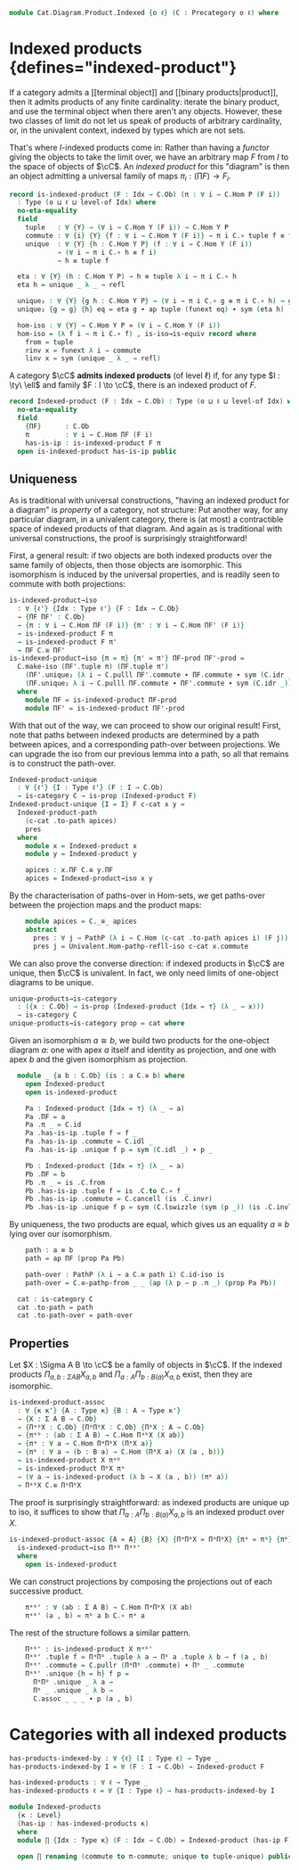 <!--
```agda
open import Cat.Instances.Shape.Terminal
open import Cat.Univalent
open import Cat.Prelude
```
-->

```agda
module Cat.Diagram.Product.Indexed {o ℓ} (C : Precategory o ℓ) where
```

<!--
```agda
import Cat.Reasoning C as C
private variable
  o' ℓ' : Level
  Idx : Type ℓ'
  A B P : C.Ob
```
-->

# Indexed products {defines="indexed-product"}

If a category admits a [[terminal object]] and [[binary
products|product]], then it admits products of any finite cardinality:
iterate the binary product, and use the terminal object when there
aren't any objects. However, these two classes of limit do not let us
speak of products of arbitrary cardinality, or, in the univalent
context, indexed by types which are not sets.

That's where $I$-indexed products come in: Rather than having a
_functor_ giving the objects to take the limit over, we have an
arbitrary map $F$ from $I$ to the space of objects of $\cC$. An _indexed
product_ for this "diagram" is then an object admitting a universal
family of maps $\pi_i : (\prod F) \to F_i$.

```agda
record is-indexed-product (F : Idx → C.Ob) (π : ∀ i → C.Hom P (F i))
  : Type (o ⊔ ℓ ⊔ level-of Idx) where
  no-eta-equality
  field
    tuple   : ∀ {Y} → (∀ i → C.Hom Y (F i)) → C.Hom Y P
    commute : ∀ {i} {Y} {f : ∀ i → C.Hom Y (F i)} → π i C.∘ tuple f ≡ f i
    unique  : ∀ {Y} {h : C.Hom Y P} (f : ∀ i → C.Hom Y (F i))
            → (∀ i → π i C.∘ h ≡ f i)
            → h ≡ tuple f

  eta : ∀ {Y} (h : C.Hom Y P) → h ≡ tuple λ i → π i C.∘ h
  eta h = unique _ λ _ → refl

  unique₂ : ∀ {Y} {g h : C.Hom Y P} → (∀ i → π i C.∘ g ≡ π i C.∘ h) → g ≡ h
  unique₂ {g = g} {h} eq = eta g ∙ ap tuple (funext eq) ∙ sym (eta h)

  hom-iso : ∀ {Y} → C.Hom Y P ≃ (∀ i → C.Hom Y (F i))
  hom-iso = (λ f i → π i C.∘ f) , is-iso→is-equiv record where
    from = tuple
    rinv x = funext λ i → commute
    linv x = sym (unique _ λ _ → refl)
```

A category $\cC$ **admits indexed products** (of level $\ell$) if,
for any type $I : \ty\ \ell$ and family $F : I \to \cC$, there is an
indexed product of $F$.

```agda
record Indexed-product (F : Idx → C.Ob) : Type (o ⊔ ℓ ⊔ level-of Idx) where
  no-eta-equality
  field
    {ΠF}      : C.Ob
    π         : ∀ i → C.Hom ΠF (F i)
    has-is-ip : is-indexed-product F π
  open is-indexed-product has-is-ip public
```

<!--
```agda
module _ {ℓ'} {I : Type ℓ'} (F : I → C .Precategory.Ob) (ip : Indexed-product F) where
  private module ip = Indexed-product ip

  tuple∘ : ∀ {A B} (f : ∀ i → C.Hom B (F i))
          {g : C.Hom A B}
        → ip.tuple f C.∘ g ≡ ip.tuple λ i → f i C.∘ g
  tuple∘ f = ip.unique _ λ i → C.pulll ip.commute

Indexed-product-≃
  : ∀ {ℓ ℓ'} {I : Type ℓ} {J : Type ℓ'} → (e : I ≃ J)
  → {F : I → C.Ob} → Indexed-product (F ⊙ Equiv.from e) → Indexed-product F
Indexed-product-≃ e {F} p = λ where
  .ΠF → p .ΠF
  .π j → C.to (path→iso (ap F (e.η _))) C.∘ p .π (e.to j)
  .has-is-ip .tuple f → p .tuple (f ⊙ e.from)
  .has-is-ip .commute {f = f} →
    C.pullr (p .commute) ∙ from-pathp-to C _ (ap f (e.η _))
  .has-is-ip .unique f comm → p .unique _ λ j →
      ap (C._∘ _) (sym (from-pathp-to C _ (ap (p .π) (e.ε j)))
                  ∙ ap (λ z → C.to (path→iso (ap F z)) C.∘ p .π _) (e.zag j))
    ∙ comm (e.from j)
    where
      open Indexed-product
      open is-indexed-product
      module e = Equiv e

Lift-Indexed-product
  : ∀ {ℓ} ℓ' → {I : Type ℓ} → {F : I → C.Ob}
  → Indexed-product {Idx = Lift ℓ' I} (F ⊙ lower)
  → Indexed-product F
Lift-Indexed-product _ {F = F} ip = mk where
  open Indexed-product
  open is-indexed-product
  module i = Indexed-product ip

  mk : Indexed-product F
  mk .ΠF = i.ΠF
  mk .π i = i.π (lift i)
  mk .has-is-ip .tuple x = i.tuple (λ j → x (j .lower))
  mk .has-is-ip .commute = i.commute
  mk .has-is-ip .unique p q = i.unique _ (λ i → q (i .lower))

is-indexed-product-is-prop
  : ∀ {ℓ'} {Idx : Type ℓ'}
  → {F : Idx → C.Ob} {ΠF : C.Ob} {π : ∀ idx → C.Hom ΠF (F idx)}
  → is-prop (is-indexed-product F π)
is-indexed-product-is-prop {Idx = Idx} {F = F} {ΠF = ΠF} {π = π} P Q = path where
  open is-indexed-product

  p : ∀ {X} → (f : (i : Idx) → C.Hom X (F i)) → P .tuple f ≡ Q .tuple f
  p f = Q .unique f (λ idx → P .commute)

  path : P ≡ Q
  path i .tuple f = p f i
  path i .commute {i = idx} {f = f} =
    is-prop→pathp (λ i → C.Hom-set _ _ (π idx C.∘ p f i) (f idx))
      (P .commute)
      (Q .commute) i
  path i .unique {h = h} f q =
      is-prop→pathp (λ i → C.Hom-set _ _ h (p f i))
        (P .unique f q)
        (Q .unique f q) i

module _ {ℓ'} {Idx : Type ℓ'} {F : Idx → C.Ob} {P P' : Indexed-product F} where
  private
    module P = Indexed-product P
    module P' = Indexed-product P'

  Indexed-product-path
    : (p : P.ΠF ≡ P'.ΠF)
    → (∀ idx → PathP (λ i → C.Hom (p i) (F idx)) (P.π idx) (P'.π idx))
    → P ≡ P'
  Indexed-product-path p q i .Indexed-product.ΠF = p i
  Indexed-product-path p q i .Indexed-product.π idx = q idx i
  Indexed-product-path p q i .Indexed-product.has-is-ip =
    is-prop→pathp (λ i → is-indexed-product-is-prop {ΠF = p i} {π = λ idx → q idx i})
      P.has-is-ip
      P'.has-is-ip i
```
-->

## Uniqueness

As is traditional with universal constructions, "having an indexed
product for a diagram" is _property_ of a category, not structure: Put
another way, for any particular diagram, in a univalent category, there
is (at most) a contractible space of indexed products of that diagram.
And again as is traditional with universal constructions, the proof is
surprisingly straightforward!

First, a general result: if two objects are both indexed products over the
same family of objects, then those objects are isomorphic. This isomorphism
is induced by the universal properties, and is readily seen to commute
with both projections:

```agda
is-indexed-product→iso
  : ∀ {ℓ'} {Idx : Type ℓ'} {F : Idx → C.Ob}
  → {ΠF ΠF' : C.Ob}
  → {π : ∀ i → C.Hom ΠF (F i)} {π' : ∀ i → C.Hom ΠF' (F i)}
  → is-indexed-product F π
  → is-indexed-product F π'
  → ΠF C.≅ ΠF'
is-indexed-product→iso {π = π} {π' = π'} ΠF-prod ΠF'-prod =
  C.make-iso (ΠF'.tuple π) (ΠF.tuple π')
    (ΠF'.unique₂ (λ i → C.pulll ΠF'.commute ∙ ΠF.commute ∙ sym (C.idr _)))
    (ΠF.unique₂ λ i → C.pulll ΠF.commute ∙ ΠF'.commute ∙ sym (C.idr _))
  where
    module ΠF = is-indexed-product ΠF-prod
    module ΠF' = is-indexed-product ΠF'-prod

```

<!--
```agda
Indexed-product→iso
  : ∀ {ℓ'} {Idx : Type ℓ'} {F : Idx → C.Ob}
  → (P P' : Indexed-product F)
  → Indexed-product.ΠF P C.≅ Indexed-product.ΠF P'
Indexed-product→iso P P' =
  is-indexed-product→iso
    (Indexed-product.has-is-ip P)
    (Indexed-product.has-is-ip P')
```
-->

With that out of the way, we can proceed to show our original result!
First, note that paths between indexed products are determined by a
path between apices, and a corresponding path-over between projections.
We can upgrade the iso from our previous lemma into a path, so all that
remains is to construct the path-over.

```agda
Indexed-product-unique
  : ∀ {ℓ'} {I : Type ℓ'} (F : I → C.Ob)
  → is-category C → is-prop (Indexed-product F)
Indexed-product-unique {I = I} F c-cat x y =
  Indexed-product-path
    (c-cat .to-path apices)
    pres
  where
    module x = Indexed-product x
    module y = Indexed-product y

    apices : x.ΠF C.≅ y.ΠF
    apices = Indexed-product→iso x y
```

By the characterisation of paths-over in Hom-sets, we get paths-over
between the projection maps and the product maps:

```agda
    module apices = C._≅_ apices
    abstract
      pres : ∀ j → PathP (λ i → C.Hom (c-cat .to-path apices i) (F j)) (x.π j) (y.π j)
      pres j = Univalent.Hom-pathp-refll-iso c-cat x.commute
```

We can also prove the converse direction: if indexed products in $\cC$ are unique,
then $\cC$ is univalent. In fact, we only need limits of one-object diagrams to be
unique.

```agda
unique-products→is-category
  : ({x : C.Ob} → is-prop (Indexed-product {Idx = ⊤} (λ _ → x)))
  → is-category C
unique-products→is-category prop = cat where
```

Given an isomorphism $a \cong b$, we build two products for the one-object diagram $a$:
one with apex $a$ itself and identity as projection, and one with apex $b$ and the
given isomorphism as projection.

```agda
  module _ {a b : C.Ob} (is : a C.≅ b) where
    open Indexed-product
    open is-indexed-product

    Pa : Indexed-product {Idx = ⊤} (λ _ → a)
    Pa .ΠF = a
    Pa .π _ = C.id
    Pa .has-is-ip .tuple f = f _
    Pa .has-is-ip .commute = C.idl _
    Pa .has-is-ip .unique f p = sym (C.idl _) ∙ p _

    Pb : Indexed-product {Idx = ⊤} (λ _ → a)
    Pb .ΠF = b
    Pb .π _ = is .C.from
    Pb .has-is-ip .tuple f = is .C.to C.∘ f _
    Pb .has-is-ip .commute = C.cancell (is .C.invr)
    Pb .has-is-ip .unique f p = sym (C.lswizzle (sym (p _)) (is .C.invl))
```

By uniqueness, the two products are equal, which gives us an equality $a \equiv b$
lying over our isomorphism.

```agda
    path : a ≡ b
    path = ap ΠF (prop Pa Pb)

    path-over : PathP (λ i → a C.≅ path i) C.id-iso is
    path-over = C.≅-pathp-from _ _ (ap (λ p → p .π _) (prop Pa Pb))

  cat : is-category C
  cat .to-path = path
  cat .to-path-over = path-over
```

## Properties

Let $X : \Sigma A B \to \cC$ be a family of objects in $\cC$. If the
indexed products $\Pi_{a, b : \Sigma A B} X_{a,b}$ and
$\Pi_{a : A} \Pi_{b : B(a)} X_{a, b}$ exist, then they are isomorphic.

```agda
is-indexed-product-assoc
  : ∀ {κ κ'} {A : Type κ} {B : A → Type κ'}
  → {X : Σ A B → C.Ob}
  → {ΠᵃᵇX : C.Ob} {ΠᵃΠᵇX : C.Ob} {ΠᵇX : A → C.Ob}
  → {πᵃᵇ : (ab : Σ A B) → C.Hom ΠᵃᵇX (X ab)}
  → {πᵃ : ∀ a → C.Hom ΠᵃΠᵇX (ΠᵇX a)}
  → {πᵇ : ∀ a → (b : B a) → C.Hom (ΠᵇX a) (X (a , b))}
  → is-indexed-product X πᵃᵇ
  → is-indexed-product ΠᵇX πᵃ
  → (∀ a → is-indexed-product (λ b → X (a , b)) (πᵇ a))
  → ΠᵃᵇX C.≅ ΠᵃΠᵇX
```

The proof is surprisingly straightforward: as indexed products are
unique up to iso, it suffices to show that $\Pi_{a : A} \Pi_{b : B(a)} X_{a, b}$
is an indexed product over $X$.

```agda
is-indexed-product-assoc {A = A} {B} {X} {ΠᵃΠᵇX = ΠᵃΠᵇX} {πᵃ = πᵃ} {πᵇ} Πᵃᵇ ΠᵃΠᵇ Πᵇ =
  is-indexed-product→iso Πᵃᵇ Πᵃᵇ'
  where
    open is-indexed-product
```

We can construct projections by composing the projections out of each
successive product.

```agda
    πᵃᵇ' : ∀ (ab : Σ A B) → C.Hom ΠᵃΠᵇX (X ab)
    πᵃᵇ' (a , b) = πᵇ a b C.∘ πᵃ a
```

The rest of the structure follows a similar pattern.

```agda
    Πᵃᵇ' : is-indexed-product X πᵃᵇ'
    Πᵃᵇ' .tuple f = ΠᵃΠᵇ .tuple λ a → Πᵇ a .tuple λ b → f (a , b)
    Πᵃᵇ' .commute = C.pullr (ΠᵃΠᵇ .commute) ∙ Πᵇ _ .commute
    Πᵃᵇ' .unique {h = h} f p =
      ΠᵃΠᵇ .unique _ λ a →
      Πᵇ _ .unique _ λ b →
      C.assoc _ _ _ ∙ p (a , b)
```

# Categories with all indexed products

```agda
has-products-indexed-by : ∀ {ℓ} (I : Type ℓ) → Type _
has-products-indexed-by I = ∀ (F : I → C.Ob) → Indexed-product F

has-indexed-products : ∀ ℓ → Type _
has-indexed-products ℓ = ∀ {I : Type ℓ} → has-products-indexed-by I

module Indexed-products
  {κ : Level}
  (has-ip : has-indexed-products κ)
  where
  module ∏ {Idx : Type κ} (F : Idx → C.Ob) = Indexed-product (has-ip F)

  open ∏ renaming (commute to π-commute; unique to tuple-unique) public
```
